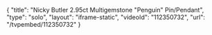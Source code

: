{
    "title": "Nicky Butler 2.95ct Multigemstone \"Penguin\" Pin\/Pendant",
    "type": "solo",
    "layout": "iframe-static",
    "videoId": "112350732",
    "url": "\/tvpembed\/112350732"
}